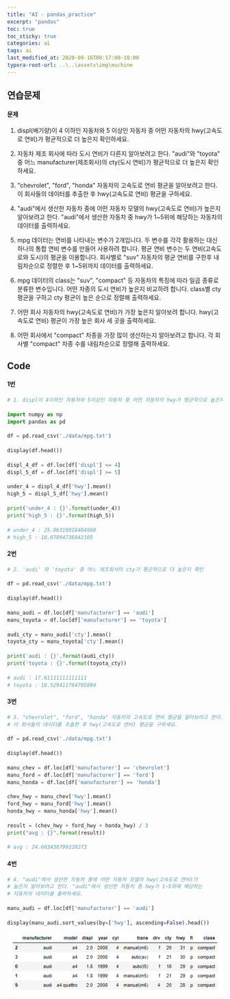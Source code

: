 ```yaml
---
title: "AI - pandas_practice"
excerpt: "pandas"
toc: true
toc_sticky: true
categories: ai
tags: ai
last_modified_at: 2020-09-16T08:17:00-18:00
typora-root-url: ..\..\assets\img\muchine
---
```


## 연습문제

#### 문제

 1. displ(배기량)이 4 이하인 자동차와 5 이상인 자동차 중 
 어떤 자동차의 hwy(고속도로 연비)가 평균적으로 더 높은지 확인하세요.

 2. 자동차 제조 회사에 따라 도시 연비가 다른지 알아보려고 한다. 
 "audi"와 "toyota" 중 어느 manufacturer(제조회사)의 cty(도시 연비)가 
 평균적으로 더 높은지 확인하세요.

 3. "chevrolet", "ford", "honda" 자동차의 고속도로 연비 평균을 알아보려고 한다. 
 이 회사들의 데이터를 추출한 후 hwy(고속도로 연비) 평균을 구하세요.

 4. "audi"에서 생산한 자동차 중에 어떤 자동차 모델의 hwy(고속도로 연비)가 
 높은지 알아보려고 한다. "audi"에서 생산한 자동차 중 hwy가 1~5위에 해당하는 
 자동차의 데이터를 출력하세요.

 5. mpg 데이터는 연비를 나타내는 변수가 2개입니다. 
 두 변수를 각각 활용하는 대신 하나의 통합 연비 변수를 만들어 사용하려 합니다. 
 평균 연비 변수는 두 연비(고속도로와 도시)의 평균을 이용합니다. 
 회사별로 "suv" 자동차의 평균 연비를 구한후 내림차순으로 정렬한 후 1~5위까지 데이터를 출력하세요.

 6. mpg 데이터의 class는 "suv", "compact" 등 자동차의 특징에 따라 
 일곱 종류로 분류한 변수입니다. 어떤 차종의 도시 연비가 높은지 비교하려 합니다. 
 class별 cty 평균을 구하고 cty 평균이 높은 순으로 정렬해 출력하세요.

 7. 어떤 회사 자동차의 hwy(고속도로 연비)가 가장 높은지 알아보려 합니다. 
 hwy(고속도로 연비) 평균이 가장 높은 회사 세 곳을 출력하세요.

 8. 어떤 회사에서 "compact" 차종을 가장 많이 생산하는지 알아보려고 합니다. 
 각 회사별 "compact" 차종 수를 내림차순으로 정렬해 출력하세요.

 

## Code

#### 1번

```python
# 1. displ이 4이하인 자동차와 5이상인 자동차 중 어떤 자동차의 hwy가 평균적으로 높은지 확인

import numpy as np
import pandas as pd

df = pd.read_csv('./data/mpg.txt')

display(df.head())

displ_4_df = df.loc[df['displ'] <= 4]
displ_5_df = df.loc[df['displ'] >= 5]

under_4 = displ_4_df['hwy'].mean()
high_5 = displ_5_df['hwy'].mean()

print('under_4 : {}'.format(under_4))
print('high_5 : {}'.format(high_5))

# under_4 : 25.96319018404908
# high_5 : 18.07894736842105
```

#### 2번

```python
# 2. 'audi' 와 'toyota' 중 어느 제조회사의 cty가 평균적으로 더 높은지 확인

df = pd.read_csv('./data/mpg.txt')

display(df.head())

manu_audi = df.loc[df['manufacturer'] == 'audi']
manu_toyota = df.loc[df['manufacturer'] == 'toyota']

audi_cty = manu_audi['cty'].mean()
toyota_cty = manu_toyota['cty'].mean()

print('audi : {}'.format(audi_cty))
print('toyota : {}'.format(toyota_cty))

# audi : 17.61111111111111
# toyota : 18.529411764705884
```

#### 3번

```python
# 3. "chevrolet", "ford", "honda" 자동차의 고속도로 연비 평균을 알아보려고 한다. 
# 이 회사들의 데이터를 추출한 후 hwy(고속도로 연비) 평균을 구하세요.

df = pd.read_csv('./data/mpg.txt')

display(df.head())

manu_chev = df.loc[df['manufacturer'] == 'chevrolet']
manu_ford = df.loc[df['manufacturer'] == 'ford']
manu_honda = df.loc[df['manufacturer'] == 'honda']

chev_hwy = manu_chev['hwy'].mean()
ford_hwy = manu_ford['hwy'].mean()
honda_hwy = manu_honda['hwy'].mean()

result = (chev_hwy + ford_hwy + honda_hwy) / 3
print("avg : {}".format(result))

# avg : 24.603430799220273
```

#### 4번

```python
# 4. "audi"에서 생산한 자동차 중에 어떤 자동차 모델의 hwy(고속도로 연비)가 
# 높은지 알아보려고 한다. "audi"에서 생산한 자동차 중 hwy가 1~5위에 해당하는 
# 자동차의 데이터를 출력하세요.

manu_audi = df.loc[df['manufacturer'] == 'audi']

display(manu_audi.sort_values(by=['hwy'], ascending=False).head())
```

![image-20200916222005547](/assets/img/muchine/image-20200916222005547.png)

